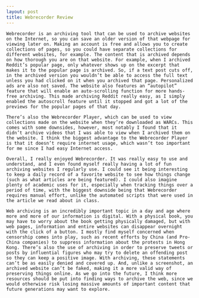 ```yaml
---
layout: post
title: Webrecorder Review
---
```


	Webrecorder is an archiving tool that can be used to archive websites on the Internet, so you can save an older version of that webpage for viewing later on. Making an account is free and allows you to create collections of pages, so you could have separate collections for different websites, for example. The content that is archived depends on how thorough you are on that website. For example, when I archived Reddit’s popular page, only whatever shows up on the excerpt that makes it to the popular page is archived. So, if a text post cuts off, in the archived version you wouldn’t be able to access the full text unless you had clicked on it when you archived that page. Personalized ads are also not saved. The website also features an “autopilot” feature that will enable an auto-scrolling function for more hands-free archiving. This made archiving Reddit really easy, as I simply enabled the autoscroll feature until it stopped and got a lot of the previews for the popular pages of that day.
	
	There’s also the Webrecorder Player, which can be used to view collections made on the website when they’re downloaded as WARCs. This comes with some downsides, however, most notably I found that it didn’t archive videos that I was able to view when I archived them on the website. I think the biggest advantage to the Webrecorder Player is that it doesn’t require internet usage, which wasn’t too important for me since I had easy Internet access.
	
	Overall, I really enjoyed Webrecorder. It was really easy to use and understand, and I even found myself really having a lot of fun archiving websites I regularly use. I could see it being interesting to keep a daily record of a favorite website to see how things change (such as what articles are being featured). I could also imagine plenty of academic uses for it, especially when tracking things over a period of time, with the biggest downside being that Webrecorder requires manual effort, unlike the automated scripts that were used in the article we read about in class.
	
	Web archiving is an incredibly important topic in a day and age where more and more of our information is digital. With a physical book, you may have to worry about the book getting physically damaged, but with web pages, information and entire websites can disappear overnight with the click of a button. I mostly find myself concerned when censorship comes into play, such as recent efforts by China (and Pro-China companies) to suppress information about the protests in Hong Kong. There’s also the use of archiving in order to preserve tweets or posts by influential figures who may try to delete an offending post so they can keep a positive image. With archiving, these statements can’t be as easily denied and covered up. And, unlike a screenshot, an archived website can’t be faked, making it a more valid way of preserving things online. As we go into the future, I think more resources should be put into finding ways to archive the web, since we would otherwise risk losing massive amounts of important content that future generations may want to explore.
